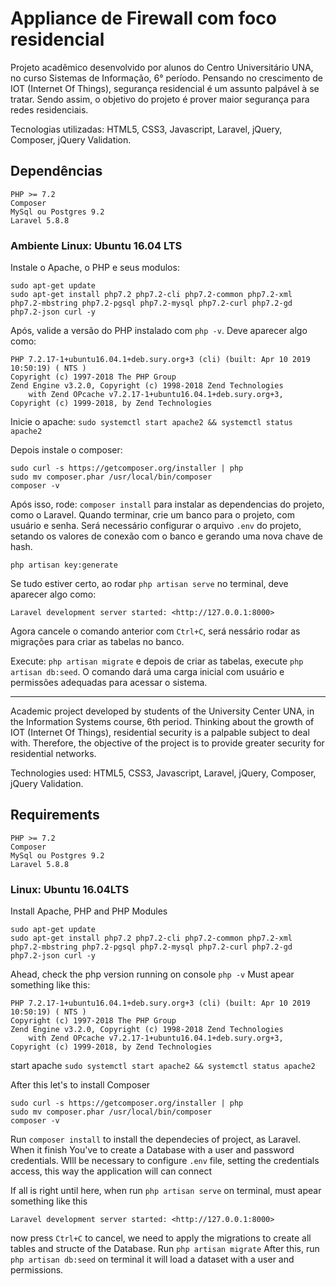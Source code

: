 # Appliance de Firewall com foco residencial

Projeto acadêmico desenvolvido por alunos do Centro Universitário UNA, no curso Sistemas de Informação, 6° período. Pensando no crescimento de IOT (Internet Of Things), segurança residencial é um assunto palpável à se tratar. Sendo assim, o objetivo do projeto é prover maior segurança para redes residenciais.

Tecnologias utilizadas: HTML5, CSS3, Javascript, Laravel, jQuery, Composer, jQuery Validation.

## Dependências
```
PHP >= 7.2 
Composer
MySql ou Postgres 9.2
Laravel 5.8.8
```
### Ambiente Linux: Ubuntu 16.04 LTS
Instale o Apache, o PHP e seus modulos:
```
sudo apt-get update
sudo apt-get install php7.2 php7.2-cli php7.2-common php7.2-xml php7.2-mbstring php7.2-pgsql php7.2-mysql php7.2-curl php7.2-gd php7.2-json curl -y
```

Após, valide a versão do PHP instalado com  `php -v`. Deve aparecer algo como:
```
PHP 7.2.17-1+ubuntu16.04.1+deb.sury.org+3 (cli) (built: Apr 10 2019 10:50:19) ( NTS )
Copyright (c) 1997-2018 The PHP Group
Zend Engine v3.2.0, Copyright (c) 1998-2018 Zend Technologies
    with Zend OPcache v7.2.17-1+ubuntu16.04.1+deb.sury.org+3, Copyright (c) 1999-2018, by Zend Technologies
```
Inicie o apache: `sudo systemctl start apache2 && systemctl status apache2`

Depois instale o composer:
```
sudo curl -s https://getcomposer.org/installer | php
sudo mv composer.phar /usr/local/bin/composer
composer -v
```
Após isso, rode: `composer install` para instalar as dependencias do projeto, como o Laravel. Quando terminar, crie um banco para o projeto, com usuário e senha. Será necessário configurar o arquivo `.env` do projeto, setando os valores de conexão com o banco e gerando uma nova chave de hash.
```
php artisan key:generate
```

Se tudo estiver certo, ao rodar `php artisan serve` no terminal, deve aparecer algo como:
```
Laravel development server started: <http://127.0.0.1:8000>
```
Agora cancele o comando anterior com `Ctrl+C`, será nessário rodar as migrações para criar as tabelas no banco.

Execute: `php artisan migrate` e depois de criar as tabelas, execute `php artisan db:seed`. O comando dará uma carga inicial com usuário e permissões adequadas para acessar o sistema.

----

Academic project developed by students of the University Center UNA, in the Information Systems course, 6th period. Thinking about the growth of IOT (Internet Of Things), residential security is a palpable subject to deal with. Therefore, the objective of the project is to provide greater security for residential networks.

Technologies used: HTML5, CSS3, Javascript, Laravel, jQuery, Composer, jQuery Validation.


## Requirements
```
PHP >= 7.2 
Composer
MySql ou Postgres 9.2
Laravel 5.8.8
```
### Linux: Ubuntu 16.04LTS
Install Apache, PHP and PHP Modules
```
sudo apt-get update
sudo apt-get install php7.2 php7.2-cli php7.2-common php7.2-xml php7.2-mbstring php7.2-pgsql php7.2-mysql php7.2-curl php7.2-gd php7.2-json curl -y
```
Ahead, check the php version running on console `php -v`
Must apear something like this:
```
PHP 7.2.17-1+ubuntu16.04.1+deb.sury.org+3 (cli) (built: Apr 10 2019 10:50:19) ( NTS )
Copyright (c) 1997-2018 The PHP Group
Zend Engine v3.2.0, Copyright (c) 1998-2018 Zend Technologies
    with Zend OPcache v7.2.17-1+ubuntu16.04.1+deb.sury.org+3, Copyright (c) 1999-2018, by Zend Technologies
```
start apache `sudo systemctl start apache2 && systemctl status apache2`

After this let's to install Composer
```
sudo curl -s https://getcomposer.org/installer | php
sudo mv composer.phar /usr/local/bin/composer
composer -v
```
Run `composer install` to install the dependecies of project, as Laravel.
When it finish
You've to create a Database with a user and password credentials.
WIll be necessary to configure `.env` file, setting the credentials access, this way the application will can connect

If all is right until here, when run `php artisan serve` on terminal, must apear something like this
```
Laravel development server started: <http://127.0.0.1:8000>
```
now press `Ctrl+C` to cancel, we need to apply the migrations to create all tables and structe of the Database.
Run `php artisan migrate`
After this, run `php artisan db:seed` on terminal
it will load a dataset with a user and permissions.
